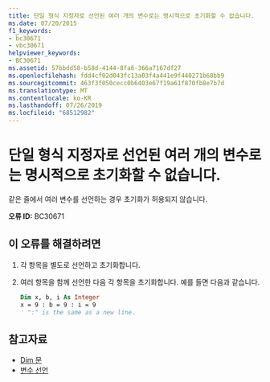 ```yaml
---
title: 단일 형식 지정자로 선언된 여러 개의 변수로는 명시적으로 초기화할 수 없습니다.
ms.date: 07/20/2015
f1_keywords:
- bc30671
- vbc30671
helpviewer_keywords:
- BC30671
ms.assetid: 57bbdd58-b58d-4144-8fa6-366a7167df27
ms.openlocfilehash: fdd4cf02d043fc13a03f4a441e9f440271b68bb9
ms.sourcegitcommit: 463f3f050cecc0b6403e67f19a61f870fb8e7b7d
ms.translationtype: MT
ms.contentlocale: ko-KR
ms.lasthandoff: 07/26/2019
ms.locfileid: "68512982"
---
```

# <a name="explicit-initialization-is-not-permitted-with-multiple-variables-declared-with-a-single-type-specifier"></a>단일 형식 지정자로 선언된 여러 개의 변수로는 명시적으로 초기화할 수 없습니다.

같은 줄에서 여러 변수를 선언하는 경우 초기화가 허용되지 않습니다.

**오류 ID:** BC30671

## <a name="to-correct-this-error"></a>이 오류를 해결하려면

1. 각 항목을 별도로 선언하고 초기화합니다.

2. 여러 항목을 함께 선언한 다음 각 항목을 초기화합니다. 예를 들면 다음과 같습니다.

    ```vb
    Dim x, b, i As Integer
    x = 9 : b = 9 : i = 9
    ' ":" is the same as a new line.
    ```

## <a name="see-also"></a>참고자료

- [Dim 문](../../visual-basic/language-reference/statements/dim-statement.md)
- [변수 선언](../../visual-basic/programming-guide/language-features/variables/variable-declaration.md)
